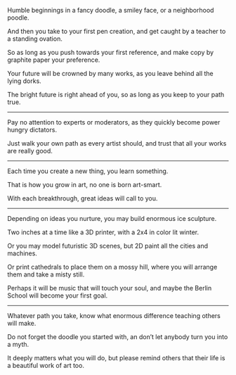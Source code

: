 Humble beginnings in a fancy doodle,
a smiley face, or a neighborhood poodle.

And then you take to your first pen creation,
and get caught by a teacher to a standing ovation.

So as long as you push towards your first reference,
and make copy by graphite paper your preference.

Your future will be crowned by many works,
as you leave behind all the lying dorks.

The bright future is right ahead of you,
so as long as you keep to your path true.

---

Pay no attention to experts or moderators,
as they quickly become power hungry dictators.

Just walk your own path as every artist should,
and trust that all your works are really good.

---

Each time you create a new thing,
you learn something.

That is how you grow in art,
no one is born art-smart.

With each breakthrough,
great ideas will call to you.

---

Depending on ideas you nurture,
you may build enormous ice sculpture.

Two inches at a time like a 3D printer,
with a 2x4 in color lit winter.

Or you may model futuristic 3D scenes,
but 2D paint all the cities and machines.

Or print cathedrals to place them on a mossy hill,
where you will arrange them and take a misty still.

Perhaps it will be music that will touch your soul,
and maybe the Berlin School will become your first goal.

---

Whatever path you take,
know what enormous difference teaching others will make.

Do not forget the doodle you started with,
an don’t let anybody turn you into a myth.

It deeply matters what you will do,
but please remind others that their life is a beautiful work of art too.
